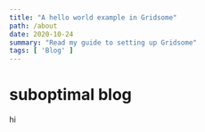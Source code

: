 ```yaml
---
title: "A hello world example in Gridsome"
path: /about
date: 2020-10-24
summary: "Read my guide to setting up Gridsome"
tags: [ 'Blog' ]
---
```


# suboptimal blog

hi
